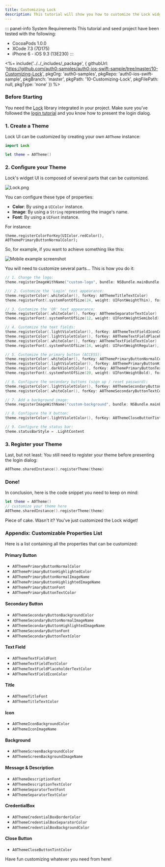 ```yaml
---
title: Customizing Lock
description: This tutorial will show you how to customize the Lock widget UI.
---
```


::: panel-info System Requirements
This tutorial and seed project have been tested with the following:

- CocoaPods 1.0.0
- XCode 7.3 (7D175)
- iPhone 6 - iOS 9.3 (13E230)
  :::

<%= include('../../_includes/_package', {
  githubUrl: 'https://github.com/auth0-samples/auth0-ios-swift-sample/tree/master/10-Customizing-Lock',
  pkgOrg: 'auth0-samples',
  pkgRepo: 'auth0-ios-swift-sample',
  pkgBranch: 'master',
  pkgPath: '10-Customizing-Lock',
  pkgFilePath: null,
  pkgType: 'none'
}) %>

### Before Starting

You need the [Lock](https://github.com/auth0/Lock.iOS-OSX) library integrated in your project. Make sure you've followed the [login tutorial](01-login) and you know how to present the login dialog.

### 1. Create a Theme

Lock UI can be customized by creating your own `A0Theme` instance:

```swift
import Lock
```

```swift
let theme = A0Theme()
```

### 2. Configure your Theme

Lock's widget UI is composed of several parts that can be customized.

![Lock.png](/media/articles/libraries/lock-ios/customization/Lock-UI-Parts.png)

You can configure these type of properties:

- **Color**: By using a `UIColor` instance.
- **Image**: By using a `String` representing the image's name.
- **Font**: By using a `UIFont` instance.

For instance:

```
theme.registerColorForKey(UIColor.redColor(), A0ThemePrimaryButtonNormalColor);
```

So, for example, if you want to achieve something like this:

<div class="phone-mockup"><img src="/media/articles/native-platforms/ios-swift/Custom-Lock-Widget-Screenshot.png" alt="Mobile example screenshot"/></div>

You will need to customize several parts... This is how you do it:

```swift
// 1. Change the logo:
theme.registerImageWithName("custom-logo", bundle: NSBundle.mainBundle(), forKey: A0ThemeIconImageName)
```

```swift
/// 2. Customize the 'Login' text appearance:
theme.registerColor(.whiteColor(), forKey: A0ThemeTitleTextColor)
theme.registerFont(.systemFontOfSize(24, weight: UIFontWeightThin), forKey: A0ThemeTitleFont)
```

```swift
// 3. Customize the 'OR' text appearance:
theme.registerColor(.whiteColor(), forKey: A0ThemeSeparatorTextColor)
theme.registerFont(.systemFontOfSize(12, weight: UIFontWeightSemibold), forKey: A0ThemeSeparatorTextFont)
```

```swift
// 4. Customize the text fields:
theme.registerColor(.lightVioletColor(), forKey: A0ThemeTextFieldIconColor)
theme.registerColor(.lightVioletColor(), forKey: A0ThemeTextFieldPlaceholderTextColor)
theme.registerColor(.whiteColor(), forKey: A0ThemeTextFieldTextColor)
theme.registerFont(.systemFontOfSize(14, weight: UIFontWeightRegular), forKey: A0ThemeTextFieldFont)
```

```swift
// 5. Customize the primary button (ACCESS):
theme.registerColor(.whiteColor(), forKey: A0ThemePrimaryButtonNormalColor)
theme.registerColor(.lightVioletColor(), forKey: A0ThemePrimaryButtonHighlightedColor)
theme.registerColor(.darkVioletColor(), forKey: A0ThemePrimaryButtonTextColor)
theme.registerFont(.systemFontOfSize(20, weight: UIFontWeightBold), forKey: A0ThemePrimaryButtonFont)
```

```swift
// 6. Configure the secondary buttons (sign up / reset password):
theme.registerColor(.lightVioletColor(), forKey: A0ThemeSecondaryButtonBackgroundColor)
theme.registerColor(.whiteColor(), forKey: A0ThemeSecondaryButtonTextColor)
```

```swift
// 7. Add a background image:
theme.registerImageWithName("custom-background", bundle: NSBundle.mainBundle(), forKey: A0ThemeScreenBackgroundImageName)
```

```swift
// 8. Configure the X button:
theme.registerColor(.lightVioletColor(), forKey: A0ThemeCloseButtonTintColor)
```

```swift
// 9. Configure the status bar:
theme.statusBarStyle = .LightContent
```

### 3. Register your Theme

Last, but not least: You still need to register your theme before presenting the login dialog:

```swift
A0Theme.sharedInstance().registerTheme(theme)
```

### Done!

In conclusion, here is the code snippet you need to keep on mind:

```swift
let theme = A0Theme()
// customize your theme here
A0Theme.sharedInstance().registerTheme(theme)
```

Piece of cake. Wasn't it? You've just customized the Lock widget!



### Appendix: Customizable Properties List

Here is a list containing all the properties that can be customized:

#### Primary Button

- `A0ThemePrimaryButtonNormalColor`
- `A0ThemePrimaryButtonHighlightedColor`
- `A0ThemePrimaryButtonNormalImageName`
- `A0ThemePrimaryButtonHighlightedImageName`
- `A0ThemePrimaryButtonFont`
- `A0ThemePrimaryButtonTextColor`

#### Secondary Button

- `A0ThemeSecondaryButtonBackgroundColor`
- `A0ThemeSecondaryButtonNormalImageName`
- `A0ThemeSecondaryButtonHighlightedImageName`
- `A0ThemeSecondaryButtonFont`
- `A0ThemeSecondaryButtonTextColor`

#### Text Field

- `A0ThemeTextFieldFont`
- `A0ThemeTextFieldTextColor`
- `A0ThemeTextFieldPlaceholderTextColor`
- `A0ThemeTextFieldIconColor`

#### Title

- `A0ThemeTitleFont`
- `A0ThemeTitleTextColor`

#### Icon

- `A0ThemeIconBackgroundColor`
- `A0ThemeIconImageName`

#### Background

- `A0ThemeScreenBackgroundColor`
- `A0ThemeScreenBackgroundImageName`

#### Message & Description

- `A0ThemeDescriptionFont`
- `A0ThemeDescriptionTextColor`
- `A0ThemeSeparatorTextFont`
- `A0ThemeSeparatorTextColor`

#### CredentialBox

- `A0ThemeCredentialBoxBorderColor`
- `A0ThemeCredentialBoxSeparatorColor`
- `A0ThemeCredentialBoxBackgroundColor`

#### Close Button

- `A0ThemeCloseButtonTintColor`

Have fun customizing whatever you need from here!